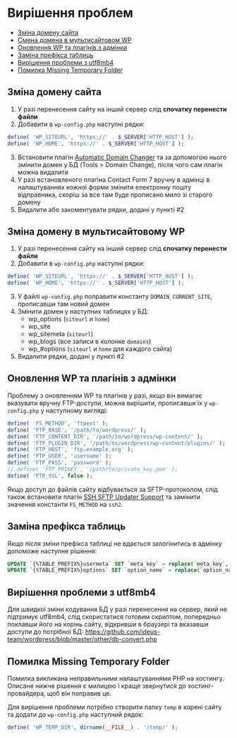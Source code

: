 # Вирішення проблем

* [Зміна домену сайта](#зміна-домену-сайта)
* [Смена домена в мультисайтовом WP](#зміна-домену-в-мультисайтовому-wp)
* [Оновлення WP та плагінів з адмінки](#оновлення-wp-та-плагінів-з-адмінки)
* [Заміна префікса таблиць](#заміна-префікса-таблиць)
* [Вирішення проблеми з utf8mb4](#вирішення-проблеми-з-utf8mb4)
* [Помилка Missing Temporary Folder](#помилка-missing-temporary-folder)

## Зміна домену сайта

1. У разі перенесення сайту на інший сервер слід **спочатку перенести файли**
2. Добавити в `wp-config.php` наступні рядки:
```php
define( 'WP_SITEURL', 'https://' . $_SERVER['HTTP_HOST'] );
define( 'WP_HOME', 'https://' . $_SERVER['HTTP_HOST'] );
```
3. Встановити плагін [Automatic Domain Changer](https://wordpress.org/plugins/automatic-domain-changer/) та за допомогою нього змінити домен у БД (Tools > Domain Change), після чого сам плагін можна видалити
4. У разі встановленого плагіна Contact Form 7 вручну в адмінці в налаштуваннях кожної форми змінити електронну пошту відправника, скоріш за все там буде прописано мило зі старого домену
5. Видалити або закоментувати рядки, додані у пункті #2

## Зміна домену в мультисайтовому WP

1. У разі перенесення сайту на інший сервер слід **спочатку перенести файли**
2. Добавити в `wp-config.php` наступні рядки:
```php
define( 'WP_SITEURL', 'https://' . $_SERVER['HTTP_HOST'] );
define( 'WP_HOME', 'https://' . $_SERVER['HTTP_HOST'] );
```
3. У файлі `wp-config.php` поправити константу `DOMAIN_CURRENT_SITE`, прописавши там новий домен
4. Змінити домен у наступних таблицях у БД:
	* wp_options (`siteurl` и `home`)
	* wp_site
	* wp_sitemeta (`siteurl`)
	* wp_blogs (все записи в колонке `domains`)
	* wp_#options (`siteurl` и `home` для каждого сайта)
5. Видалити рядки, додані у пункті #2

## Оновлення WP та плагінів з адмінки

Проблему з оновленням WP та плагінів у разі, якщо він вимагає вказувати вручну FTP-доступи, можна вирішити, прописавши їх у `wp-config.php` у наступному вигляді:

```php
define( 'FS_METHOD', 'ftpext' );
define( 'FTP_BASE', '/path/to/wordpress/' );
define( 'FTP_CONTENT_DIR', '/path/to/wordpress/wp-content/' );
define( 'FTP_PLUGIN_DIR', '/path/to/wordpress/wp-content/plugins/' );
define( 'FTP_HOST', 'ftp.example.org' );
define( 'FTP_USER', 'username' );
define( 'FTP_PASS', 'password' );
// define( 'FTP_PRIKEY', '/path/to/private_key.pem' );
define( 'FTP_SSL', false );
```
Якщо доступ до файлів сайту відбувається за SFTP-протоколом, слід також встановити плагін [SSH SFTP Updater Support](https://wordpress.org/plugins/ssh-sftp-updater-support/) та замінити значення константи `FS_METHOD` на `ssh2`.

## Заміна префікса таблиць

Якщо після зміни префікса таблиці не вдається залогінитись в адмінку допоможе наступне рішення:
```sql
UPDATE `{%TABLE_PREFIX%}usermeta` SET `meta_key` = replace(`meta_key`, '{%OLD_TABLE_PREFIX%}', '{%NEW_TABLE_PREFIX%}');
UPDATE `{%TABLE_PREFIX%}options` SET `option_name` = replace(`option_name`, '{%OLD_TABLE_PREFIX%}', '{%NEW_TABLE_PREFIX%}');
```

## Вирішення проблеми з utf8mb4
Для швидкої зміни кодування БД у разі перенесення на сервер, який не підтримує utf8mb4, слід скористатися готовим скриптом, попередньо поклавши його на корінь сайту, відкривши в браузері та вказавши доступи до потрібної БД: https://github.com/ideus-team/wordpress/blob/master/other/db-convert.php

## Помилка Missing Temporary Folder

Помилка викликана неправильними налаштуваннями PHP на хостингу. Описане нижче рішення є милицею і краще звернутися до хостинг-провайдера, щоб він поправив це.

Для вирішення проблеми потрібно створити папку `temp` в корені сайту та додати до `wp-config.php` наступний рядок:
```php
define( 'WP_TEMP_DIR', dirname(__FILE__) . '/temp/' );
```

